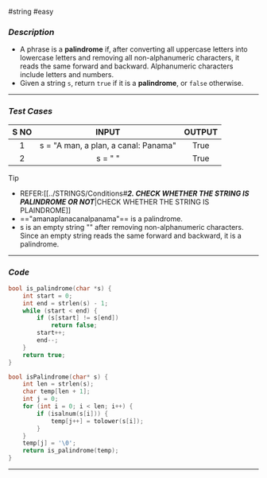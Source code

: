 #string #easy  
### *Description*  ###

-  A phrase is a **palindrome** if, after converting all uppercase letters into lowercase letters and removing all non-alphanumeric characters, it reads the same forward and backward. Alphanumeric characters include letters and numbers.
- Given a string `s`, return `true` if it is a **palindrome**, or `false` otherwise.
---
### *Test Cases* ###

| **S NO** |              **INPUT**               | **OUTPUT** |
| :------: | :----------------------------------: | :--------: |
|    1     | s = "A man, a plan, a canal: Panama" |    True    |
|    2     |               s = " "                |    True    |


>[!tip]
>- REFER:[[../STRINGS/Conditions#***2. CHECK WHETHER THE STRING IS PALINDROME OR NOT***|CHECK WHETHER THE STRING IS PLAINDROME]]
>- =="amanaplanacanalpanama"== is a palindrome.
>- s is an empty string "" after removing non-alphanumeric characters. Since an empty string reads the same forward and backward, it is a palindrome.

---
### *Code* ###

```c
bool is_palindrome(char *s) {
    int start = 0;
    int end = strlen(s) - 1;
    while (start < end) {
        if (s[start] != s[end])
            return false;
        start++;
        end--;
    }
    return true;
}

bool isPalindrome(char* s) {
    int len = strlen(s);
    char temp[len + 1];
    int j = 0;
    for (int i = 0; i < len; i++) {
        if (isalnum(s[i])) {
            temp[j++] = tolower(s[i]);
        }
    }
    temp[j] = '\0';
    return is_palindrome(temp);
}

```
---